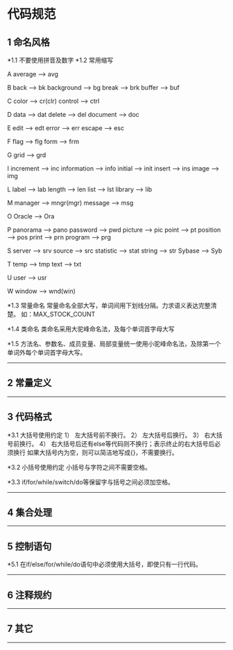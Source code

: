# 代码规范
## 1 命名风格
*1.1 不要使用拼音及数字
*1.2 常用缩写

A
average ——> avg

B
back ——> bk
background ——> bg
break ——> brk
buffer ——> buf

C
color ——> cr(clr)
control ——> ctrl

D
data ——> dat
delete ——> del
document ——> doc

E
edit ——> edt
error ——> err
escape ——> esc

F
flag ——> flg
form ——> frm

G
grid ——> grd

I
increment ——> inc
information ——> info
initial ——> init
insert ——> ins
image ——> img

L
label ——> lab
length ——> len
list ——> lst
library ——> lib

M
manager ——> mngr(mgr)
message ——> msg

O
Oracle ——> Ora

P
panorama ——> pano
password ——> pwd
picture ——> pic
point ——> pt
position ——> pos
print ——> prn
program ——> prg

S
server ——> srv
source ——> src
statistic ——> stat
string ——> str
Sybase ——> Syb

T
temp ——> tmp
text ——> txt

U
user ——> usr

W
window ——> wnd(win)

*1.3 常量命名
常量命名全部大写，单词间用下划线分隔。力求语义表达完整清楚。
如：MAX_STOCK_COUNT

*1.4 类命名
类命名采用大驼峰命名法，及每个单词首字母大写

*1.5 方法名、参数名、成员变量、局部变量统一使用小驼峰命名法，及除第一个单词外每个单词首字母大写。

---
## 2 常量定义
---
## 3 代码格式

*3.1 大括号使用约定
1） 左大括号前不换行。
2） 左大括号后换行。
3） 右大括号前换行。
4） 右大括号后还有else等代码则不换行；表示终止的右大括号后必须换行
如果大括号内为空，则可以简洁地写成{}，不需要换行。

*3.2 小括号使用约定
小括号与字符之间不需要空格。

*3.3 if/for/while/switch/do等保留字与括号之间必须加空格。

---
## 4 集合处理
---
## 5 控制语句

*5.1 在if/else/for/while/do语句中必须使用大括号，即使只有一行代码。

---
## 6 注释规约
---
## 7 其它
---
